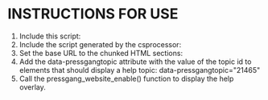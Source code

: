 INSTRUCTIONS FOR USE
====================

1. Include this script: <script type="application/javascript" src="pressgang_websites.js"></script>
2. Include the script generated by the csprocessor: <script type="application/javascript" src="pressgang_website.js"></script>
3. Set the base URL to the chunked HTML sections: <script type="application/javascript">pressgang_website_base = "file:///home/matthew/Documents/PressGang_Website_Sample/PressGang_Website_Sample/tmp/en-US/html";</script>
4. Add the data-pressgangtopic attribute with the value of the topic id to elements that should display a help topic: data-pressgangtopic="21465"
5. Call the pressgang_website_enable() function to display the help overlay.
